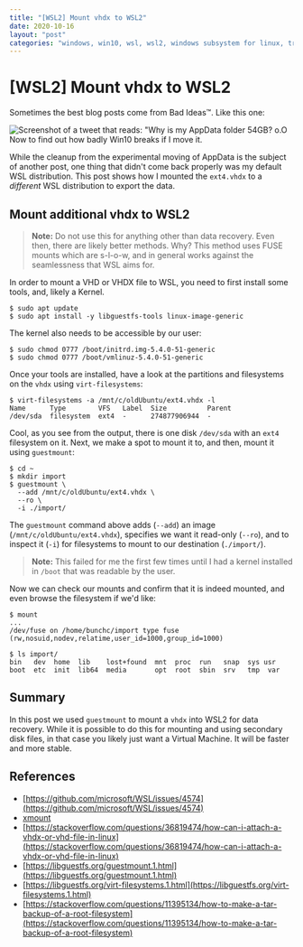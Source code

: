 ```yaml
---
title: "[WSL2] Mount vhdx to WSL2"
date: 2020-10-16
layout: "post"
categories: "windows, win10, wsl, wsl2, windows subsystem for linux, troubleshooting"
---
```


# [WSL2] Mount vhdx to WSL2

Sometimes the best blog posts come from Bad Ideas&trade;. Like this one:

![Screenshot of a tweet that reads: "Why is my AppData folder 54GB? o.O Now to find out how badly Win10 breaks if I move it.](https://pbs.twimg.com/media/EkYbxAWXsAEWc_e?format=jpg&name=large)

While the cleanup from the experimental moving of AppData is the subject of another post, one thing that didn't come back properly was my default WSL distribution. This post shows how I mounted the `ext4.vhdx` to a *different* WSL distribution to export the data.

## Mount additional vhdx to WSL2

> **Note:** Do not use this for anything other than data recovery. Even then, there are likely better methods. Why? This method uses FUSE mounts which are s-l-o-w, and in general works against the seamlessness that WSL aims for.

In order to mount a VHD or VHDX file to WSL, you need to first install some tools, and, likely a Kernel.

```shell
$ sudo apt update
$ sudo apt install -y libguestfs-tools linux-image-generic
```

The kernel also needs to be accessible by our user:

```shell
$ sudo chmod 0777 /boot/initrd.img-5.4.0-51-generic
$ sudo chmod 0777 /boot/vmlinuz-5.4.0-51-generic
```

Once your tools are installed, have a look at the partitions and filesystems on the `vhdx` using `virt-filesystems`:

```shell
$ virt-filesystems -a /mnt/c/oldUbuntu/ext4.vhdx -l
Name      Type        VFS   Label  Size          Parent
/dev/sda  filesystem  ext4  -      274877906944  -   
```

Cool, as you see from the output, there is one disk `/dev/sda` with an `ext4` filesystem on it. Next, we make a spot to mount it to, and then, mount it using `guestmount`:

```shell
$ cd ~
$ mkdir import
$ guestmount \
  --add /mnt/c/oldUbuntu/ext4.vhdx \
  --ro \
  -i ./import/
```

The `guestmount` command above adds (`--add`) an image (`/mnt/c/oldUbuntu/ext4.vhdx`), specifies we want it read-only (`--ro`), and to inspect it (`-i`) for filesystems to mount to our destination (`./import/`).

> **Note:** This failed for me the first few times until I had a kernel installed in `/boot` that was readable by the user.

Now we can check our mounts and confirm that it is indeed mounted, and even browse the filesystem if we'd like:

```shell
$ mount
...
/dev/fuse on /home/bunchc/import type fuse (rw,nosuid,nodev,relatime,user_id=1000,group_id=1000)

$ ls import/
bin   dev  home  lib    lost+found  mnt  proc  run   snap  sys usr
boot  etc  init  lib64  media       opt  root  sbin  srv   tmp  var  
```

## Summary

In this post we used `guestmount` to mount a `vhdx` into WSL2 for data recovery. While it is possible to do this for mounting and using secondary disk files, in that case you likely just want a Virtual Machine. It will be faster and more stable.

## References

* [https://github.com/microsoft/WSL/issues/4574](https://github.com/microsoft/WSL/issues/4574)
* [xmount](https://www.mankier.com/1/xmount)
* [https://stackoverflow.com/questions/36819474/how-can-i-attach-a-vhdx-or-vhd-file-in-linux](https://stackoverflow.com/questions/36819474/how-can-i-attach-a-vhdx-or-vhd-file-in-linux)
* [https://libguestfs.org/guestmount.1.html](https://libguestfs.org/guestmount.1.html)
* [https://libguestfs.org/virt-filesystems.1.html](https://libguestfs.org/virt-filesystems.1.html)
* [https://stackoverflow.com/questions/11395134/how-to-make-a-tar-backup-of-a-root-filesystem](https://stackoverflow.com/questions/11395134/how-to-make-a-tar-backup-of-a-root-filesystem)